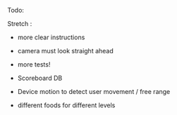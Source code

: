 Todo:  


Stretch :  
 - more clear instructions  
 - camera must look straight ahead  
 - more tests!  

 - Scoreboard DB  

 - Device motion to detect user movement  / free range  
 - different foods for different levels  
